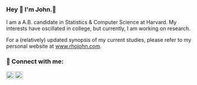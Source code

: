 ### Hey 👋 I'm John.🐺

I am a A.B. candidate in Statistics & Computer Science at Harvard. My interests have oscillated in college, but currently, I am working on research. 

For a (relatively) updated synopsis of my current studies, please refer to my personal website at www.rhojohn.com.

### 🤝 Connect with me:

<a href="https://www.linkedin.com/in/rhojohn/"><img align="left" src="https://raw.githubusercontent.com/yushi1007/yushi1007/main/images/linkedin.svg" alt="John Rho | LinkedIn" width="21px"/></a>
<a href="https://johnrho.medium.com/"><img align="left" src="https://raw.githubusercontent.com/yushi1007/yushi1007/main/images/medium.svg" alt="John Rho | Medium" width="21px"/></a>
</br>
